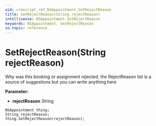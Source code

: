 ```yaml
---
uid: crmscript_ref_NSAppointment_SetRejectReason
title: SetRejectReason(String rejectReason)
intellisense: NSAppointment.SetRejectReason
keywords: NSAppointment, GetRejectReason
so.topic: reference
---
```


# SetRejectReason(String rejectReason)

Why was this booking or assignment rejected, the RejectReason list is a source of suggestions but you can write anything here

**Parameter:** 
* **rejectReason** String

```crmscript
NSAppointment thing;
String rejectReason;
thing.SetRejectReason(rejectReason);
```

